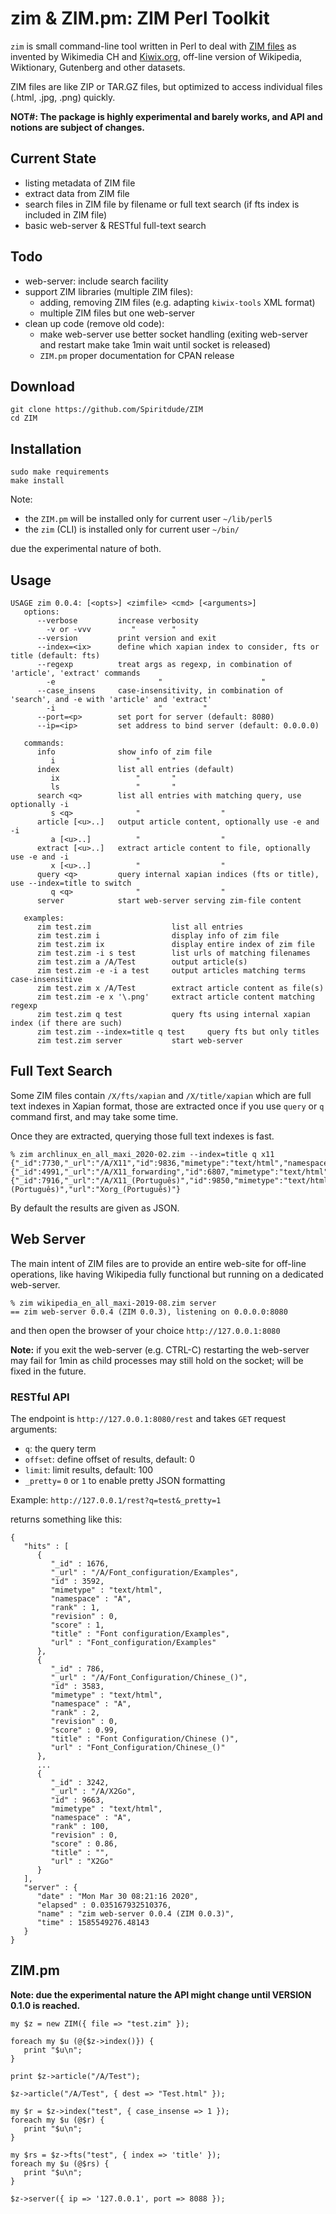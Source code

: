 # zim & ZIM.pm: ZIM Perl Toolkit
`zim` is small command-line tool written in Perl to deal with [ZIM files](https://openzim.org) as invented by Wikimedia CH and [Kiwix.org](https://kiwix.org), off-line version of Wikipedia, Wiktionary, Gutenberg and other datasets.

ZIM files are like ZIP or TAR.GZ files, but optimized to access individual files (.html, .jpg, .png) quickly.

**NOT#: The package is highly experimental and barely works, and API and notions are subject of changes.**

## Current State
- listing metadata of ZIM file
- extract data from ZIM file
- search files in ZIM file by filename or full text search (if fts index is included in ZIM file)
- basic web-server & RESTful full-text search
 
## Todo
- web-server: include search facility
- support ZIM libraries (multiple ZIM files):
  - adding, removing ZIM files (e.g. adapting `kiwix-tools` XML format)
  - multiple ZIM files but one web-server
- clean up code (remove old code):
  - make web-server use better socket handling (exiting web-server and restart make take 1min wait until socket is released)
  - `ZIM.pm` proper documentation for CPAN release

## Download
```
git clone https://github.com/Spiritdude/ZIM
cd ZIM
```

## Installation
```
sudo make requirements
make install
```

Note:
- the `ZIM.pm` will be installed only for current user `~/lib/perl5`
- the `zim` (CLI) is installed only for current user `~/bin/`

due the experimental nature of both.

## Usage
```
USAGE zim 0.0.4: [<opts>] <zimfile> <cmd> [<arguments>]
   options:
      --verbose         increase verbosity
        -v or -vvv         "        "
      --version         print version and exit
      --index=<ix>      define which xapian index to consider, fts or title (default: fts)
      --regexp          treat args as regexp, in combination of 'article', 'extract' commands
        -e                       "                      "
      --case_insens     case-insensitivity, in combination of 'search', and -e with 'article' and 'extract'
        -i                       "         "
      --port=<p>        set port for server (default: 8080)
      --ip=<ip>         set address to bind server (default: 0.0.0.0)

   commands:
      info              show info of zim file
         i                  "       "
      index             list all entries (default)
         ix                 "       "
         ls                 "       "
      search <q>        list all entries with matching query, use optionally -i
         s <q>              "                  "
      article [<u>..]   output article content, optionally use -e and -i
         a [<u>..]          "                  "
      extract [<u>..]   extract article content to file, optionally use -e and -i
         x [<u>..]          "                  "
      query <q>         query internal xapian indices (fts or title), use --index=title to switch
         q <q>              "                  "
      server            start web-server serving zim-file content
      
   examples:
      zim test.zim                  list all entries
      zim test.zim i                display info of zim file
      zim test.zim ix               display entire index of zim file
      zim test.zim -i s test        list urls of matching filenames
      zim test.zim a /A/Test        output article(s)
      zim test.zim -e -i a test     output articles matching terms case-insensitive
      zim test.zim x /A/Test        extract article content as file(s)
      zim test.zim -e x '\.png'     extract article content matching regexp
      zim test.zim q test           query fts using internal xapian index (if there are such)
      zim test.zim --index=title q test     query fts but only titles
      zim test.zim server           start web-server

```

## Full Text Search

Some ZIM files contain `/X/fts/xapian` and `/X/title/xapian` which are full text indexes in Xapian format, 
those are extracted once if you use `query` or `q` command first, and may take some time. 

Once they are extracted, querying those full text indexes is fast.

```
% zim archlinux_en_all_maxi_2020-02.zim --index=title q x11
{"_id":7730,"_url":"/A/X11","id":9836,"mimetype":"text/html","namespace":"A","rank":1,"revision":0,"score":1,"title":"","url":"Xorg"}
{"_id":4991,"_url":"/A/X11_forwarding","id":6807,"mimetype":"text/html","namespace":"A","rank":2,"revision":0,"score":0.93,"title":"","url":"OpenSSH"}
{"_id":7916,"_url":"/A/X11_(Português)","id":9850,"mimetype":"text/html","namespace":"A","rank":3,"revision":0,"score":0.93,"title":"Xorg (Português)","url":"Xorg_(Português)"}
```

By default the results are given as JSON.

## Web Server

The main intent of ZIM files are to provide an entire web-site for off-line operations, like having Wikipedia fully functional 
but running on a dedicated web-server.
```
% zim wikipedia_en_all_maxi-2019-08.zim server
== zim web-server 0.0.4 (ZIM 0.0.3), listening on 0.0.0.0:8080
```

and then open the browser of your choice `http://127.0.0.1:8080`

**Note:** if you exit the web-server (e.g. CTRL-C) restarting the web-server may fail for 1min as child processes may still hold on the socket; will be fixed in the future.

### RESTful API

The endpoint is `http://127.0.0.1:8080/rest` and takes `GET` request arguments:
- `q`: the query term
- `offset`:  define offset of results, default: 0
- `limit`: limit results, default: 100
- `_pretty=` `0` or `1` to enable pretty JSON formatting

Example: `http://127.0.0.1/rest?q=test&_pretty=1`

returns something like this:
```
{
   "hits" : [
      {
         "_id" : 1676,
         "_url" : "/A/Font_configuration/Examples",
         "id" : 3592,
         "mimetype" : "text/html",
         "namespace" : "A",
         "rank" : 1,
         "revision" : 0,
         "score" : 1,
         "title" : "Font configuration/Examples",
         "url" : "Font_configuration/Examples"
      },
      {
         "_id" : 786,
         "_url" : "/A/Font_Configuration/Chinese_()",
         "id" : 3583,
         "mimetype" : "text/html",
         "namespace" : "A",
         "rank" : 2,
         "revision" : 0,
         "score" : 0.99,
         "title" : "Font Configuration/Chinese ()",
         "url" : "Font_Configuration/Chinese_()"
      },
      ...
      {
         "_id" : 3242,
         "_url" : "/A/X2Go",
         "id" : 9663,
         "mimetype" : "text/html",
         "namespace" : "A",
         "rank" : 100,
         "revision" : 0,
         "score" : 0.86,
         "title" : "",
         "url" : "X2Go"
      }
   ],
   "server" : {
      "date" : "Mon Mar 30 08:21:16 2020",
      "elapsed" : 0.035167932510376,
      "name" : "zim web-server 0.0.4 (ZIM 0.0.3)",
      "time" : 1585549276.48143
   }
}
```

## ZIM.pm

**Note: due the experimental nature the API might change until VERSION 0.1.0 is reached.**

```
my $z = new ZIM({ file => "test.zim" });

foreach my $u (@{$z->index()}) {
   print "$u\n";
}

print $z->article("/A/Test");

$z->article("/A/Test", { dest => "Test.html" });

my $r = $z->index("test", { case_insense => 1 });
foreach my $u (@$r) {
   print "$u\n";
}

my $rs = $z->fts("test", { index => 'title' });
foreach my $u (@$rs) {
   print "$u\n";
}

$z->server({ ip => '127.0.0.1', port => 8088 });
```

